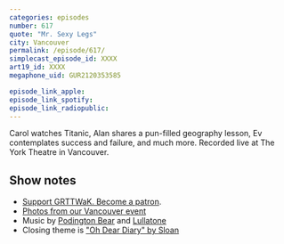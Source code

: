 ```yaml
---
categories: episodes
number: 617
quote: "Mr. Sexy Legs"
city: Vancouver
permalink: /episode/617/
simplecast_episode_id: XXXX
art19_id: XXXX
megaphone_uid: GUR2120353585

episode_link_apple: 
episode_link_spotify: 
episode_link_radiopublic: 
---
```


Carol watches Titanic, Alan shares a pun-filled geography lesson, Ev contemplates success and failure, and much more. Recorded live at The York Theatre in Vancouver.

## Show notes
* [Support GRTTWaK. Become a patron](https://grownupsreadthingstheywroteaskids.com/support/?utm_source=podcast&utm_medium=referral&utm_campaign=617).
* [Photos from our Vancouver event](https://www.facebook.com/pg/grownupsreadthingstheywroteaskids/photos/?tab=album&album_id=10156838472833600)
* Music by [Podington Bear](https://geo.itunes.apple.com/us/artist/podington-bear/id250459572?at=10lR7u&mt=1&app=music) and [Lullatone](https://geo.itunes.apple.com/us/artist/lullatone/id34467705?at=10lR7u&mt=1&app=music)
* Closing theme is ["Oh Dear Diary" by Sloan](http://sloan.spinshop.com/details/9850)